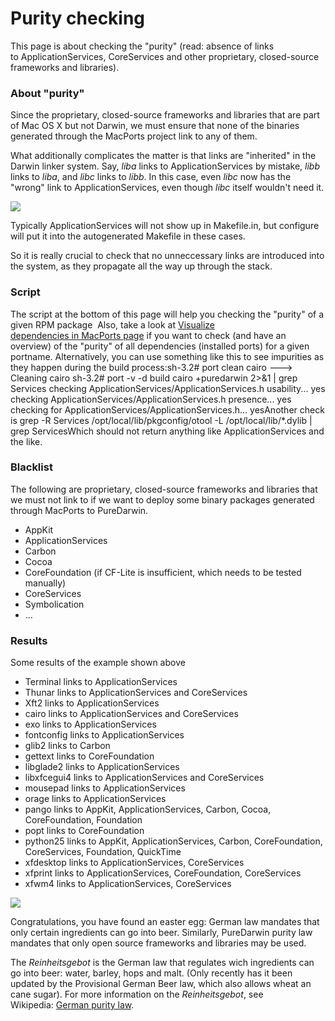 Purity checking
===============
This page is about checking the "purity" (read: absence of links to ApplicationServices, CoreServices and other proprietary, closed-source frameworks and libraries).

### About "purity"

Since the proprietary, closed-source frameworks and libraries that are part of Mac OS X but not Darwin, we must ensure that none of the binaries generated through the MacPorts project link to any of them.

What additionally complicates the matter is that links are "inherited" in the Darwin linker system. Say, *liba* links to ApplicationServices by mistake, *libb* links to *liba*, and *libc* links to *libb*. In this case, even *libc* now has the "wrong" link to ApplicationServices, even though *libc* itself wouldn't need it.

[![](https://raw.github.com/wiki/PureDarwin/PureDarwin/images/libalibblibc.png)](purity/libalibblibc.png%3Fattredirects=0)

Typically ApplicationServices will not show up in Makefile.in, but configure will put it into the autogenerated Makefile in these cases.

So it is really crucial to check that no unneccessary links are introduced into the system, as they propagate all the way up through the stack.

### Script

The script at the bottom of this page will help you checking the "purity" of a given RPM package 
Also, take a look at [Visualize dependencies in MacPorts page](macports-dependencies-overview.html) if you want to check (and have an overview) of the "purity" of all dependencies (installed ports) for a given portname.
    Alternatively, you can use something like this to see impurities as they happen during the build process:sh-3.2# port clean cairo
    --->  Cleaning cairo
    sh-3.2# port -v -d build cairo +puredarwin 2>&1 | grep Services
    checking ApplicationServices/ApplicationServices.h usability... yes
    checking ApplicationServices/ApplicationServices.h presence... yes
    checking for ApplicationServices/ApplicationServices.h... yesAnother check is grep -R Services /opt/local/lib/pkgconfig/otool -L /opt/local/lib/*.dylib | grep ServicesWhich should not return anything like ApplicationServices and the like.

### Blacklist

The following are proprietary, closed-source frameworks and libraries that we must not link to if we want to deploy some binary packages generated through MacPorts to PureDarwin.
-   AppKit
-   ApplicationServices
-   Carbon
-   Cocoa
-   CoreFoundation (if CF-Lite is insufficient, which needs to be tested manually)
-   CoreServices
-   Symbolication
-   ...

### Results

Some results of the example shown above
-   Terminal links to ApplicationServices
-   Thunar links to ApplicationServices and CoreServices
-   Xft2 links to ApplicationServices
-   cairo links to ApplicationServices and CoreServices
-   exo links to ApplicationServices
-   fontconfig links to ApplicationServices
-   glib2 links to Carbon
-   gettext links to CoreFoundation
-   libglade2 links to ApplicationServices
-   libxfcegui4 links to ApplicationServices and CoreServices
-   mousepad links to ApplicationServices
-   orage links to ApplicationServices
-   pango links to AppKit, ApplicationServices, Carbon, Cocoa, CoreFoundation, Foundation
-   popt links to CoreFoundation
-   python25 links to AppKit, ApplicationServices, Carbon, CoreFoundation, CoreServices, Foundation, QuickTime
-   xfdesktop links to ApplicationServices, CoreServices
-   xfprint links to ApplicationServices, CoreFoundation, CoreServices
-   xfwm4 links to ApplicationServices, CoreServices

![](https://raw.github.com/wiki/PureDarwin/PureDarwin/images/easter.png)

Congratulations, you have found an easter egg: German law mandates that only certain ingredients can go into beer. Similarly, PureDarwin purity law mandates that only open source frameworks and libraries may be used. 

The *Reinheitsgebot* is the German law that regulates wich ingredients can go into beer: water, barley, hops and malt. (Only recently has it been updated by the Provisional German Beer law, which also allows wheat an cane sugar). For more information on the *Reinheitsgebot*, see Wikipedia: [German purity law](http://en.wikipedia.org/wiki/Reinheitsgebot).